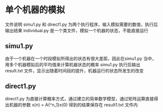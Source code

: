 # 单个机器的模拟
文件说明
simu1.py 和 direct1.py 为两个执行程序，输入模拟需要的数值，执行后输出结果
individual.py 是一个类文件，模拟一个机器的状态，不能直接运行

## simu1.py
由于一个机器在一个时段模拟所得出的状态有很大差距，因此在simu1.py 当中，用多个机器模拟后的平均值来计算机器状态的概率
simu1.py 执行后输出 result.txt 文件，显示出随着时间段的提升，机器运行的状态所发生的改变

## direct1.py
direct1.py 为直接计算概率方式，通过建立的简单数学模型，通过矩阵运算直接得出机器的参数  x(n) = A{^n_1}x(0)
得到的结果保存在 result1.txt 文件内
